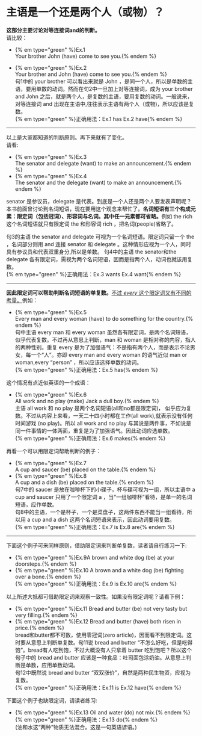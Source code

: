# 主语是一个还是两个人（或物）？

<b>这部分主要讨论对等**连接词and**的判断。</b>  
请比较：

- {% em type="green" %}Ex.1   
Your brother John (have) come to see you.{% endem %}  

- {% em type="green" %}Ex.2   
Your brother and John (have) come to see you.{% endem %}  
句1中的 your brother 可以看出来就是 John ，是同一个人，所以是单数的主语，要用单数的动词。然而在句2中一旦加上对等连接词，成为 your brother and John 之后，就是两个人，是复数的主语，要用复数的动词。一般说来，对等连接词 and 出现在主语中,往往表示主语有两个人（或物)，所以应该是复数。  
{% em type="green" %}正确用法：Ex.1 has  Ex.2 have{% endem %}  


---


以上是大家都知道的判断原则。再下来就有了变化。  
请看:  
- {% em type="green" %}Ex.3   
The senator and delegate (want) to make an announcement.{% endem %}  
- {% em type="green" %}Ex.4   
The senator and the delegate (want) to make an announcement.{% endem %}  

senator 是参议员，delegate  是代表。到底是一个人还是两个人要发表声明呢？本书前面曾讨论到名词短语，现在要用这个观念来帮忙了。<b>**名词短语**有三个构成元素：**限定词**（包括冠词）、**形容词**与**名词**。其中任一元素都可省略。</b>例如 the rich 这个名词短语就只有限定词 the 和形容词 rich ，把名词(people)省略了。  

句3的主语 the senator and delegate 可视为一个名词短语。限定词只留一个 the ，名词部分则用 and 连接 senator 和 delegate 。这种情形应视为一个人，同时具有参议员和代表双重身分,所以是单数。
句4中的主语 the senator和the delegate 各有限定词，需视为两个名词短语，因而是指两个人，动词也就该用复数。  
{% em type="green" %}正确用法：Ex.3 wants   Ex.4 want{% endem %}  


---


<b>因此**限定词**可以帮助判断**名词短语的单复数**。</b><u>不过 <em>every</em> 这个限定词又有不同的考量。</u>例如：  

- {% em type="green" %}Ex.5   
Every man and every woman (have) to do something for the country.{% endem %}  
句中主语 every man 和 every woman 虽然各有限定词，是两个名词短语，似乎代表复数。不过再从意思上判断，man 和 woman 是相对称的内容，指人的两种性别。重复 every 是为了加强语气：不是指有两个人，而是表示不论男女，每一个“人”。亦即 every man and every woman 的语气近似 man or woman,every “person” ，所以应该选择单数的动词。  
{% em type="green" %}正确用法：Ex.5 has{% endem %}  

这个情况有点近似英语的一个成语：  
- {% em type="green" %}Ex.6  
All work and no play (make) Jack a dull boy.{% endem %}  
主语 all work 和 no play 是两个名词短语(all和no都是限定词)， 似乎应为复数。不过从内容上来看，一天二十四小时都在工作(all work),就表示没有任何时间游戏 (no play)。所以 all work and no play  与其说是两件事，不如说是同一件事情的一体两面，重复是为了加强语气。因此动词应选单数。  
{% em type="green" %}正确用法：Ex.6 makes{% endem %}  

再看一个可以用限定词帮助判断的例子：  

- {% em type="green" %}Ex.7  
A cup and saucer (be) placed on the table.{% endem %}  
- {% em type="green" %}Ex.8  
A cup and a dish (be) placed on the table.{% endem %}  
句7中的 saucer 是放在咖啡杯下的小碟子，杯与碟可视为一组，所以主语中 a cup and saucer 只用了一个限定词 a ，当“一组咖啡杯”看待，是单一的名词短语，应作单数。  
句8中的主语，一个是杯子，一个是菜盘子，这两件东西不能当一组看待，所以用 a cup and a dish 这两个名词短语来表示，因此动词要用复数。  
{% em type="green" %}正确用法：Ex.7 is   Ex.8 are{% endem %}  


---


下面这个例子可釆同样原则，借助限定词来判断单复数，读者请自行练习一下:  

- {% em type="green" %}Ex.9A brown and white dog (be) at your doorsteps.{% endem %}  
- {% em type="green" %}Ex.10 A brown and a white dog (be) fighting over a bone.{% endem %}  
{% em type="green" %}正确用法：Ex.9 is Ex.10 are{% endem %}  

以上所述大抵都可借助限定词来观察一致性。如果没有限定词呢？请看下例：  

- {% em type="green" %}Ex.11 Bread and butter (be) not very tasty but very filling.{% endem %}  
- {% em type="green" %}Ex.12 Bread and butter (have) both risen in price.{% endem %}  
bread和butter都不可数，使用零冠词(zero article)，因而看不到限定词。这时要从意思上判断单复数。句11说 bread and butter  “不怎么好吃，但是吃得饱”。bread有人吃到饱，不过大概没有人只拿着 butter 吃到饱吧？所以这个句子中的 bread and butter 应该是一种食品：吐司面包涂奶油。从意思上判断是单数，应用单数动词。  
句12中既然说 bread and butter “双双涨价”，自然是两种民生物资，应视为复数。  
{% em type="green" %}正确用法：Ex.11 is   Ex.12 have{% endem %}  

下面这个例子也缺限定词，请读者练习:  
- {% em type="green" %}Ex.13 Oil and water (do) not mix.{% endem %}  
{% em type="green" %}正确用法：Ex.13 do{% endem %}  
(油和水这“两种”物质无法混合。这是一句英语谚语。)
